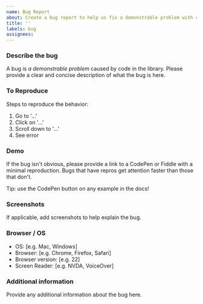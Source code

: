 ```yaml
---
name: Bug Report
about: Create a bug report to help us fix a demonstrable problem with code in the library.
title: ''
labels: bug
assignees: 
---
```


### Describe the bug
A bug is _a demonstrable problem_ caused by code in the library. Please provide a clear and concise description of what the bug is here.

### To Reproduce
Steps to reproduce the behavior:

1. Go to '...'
2. Click on '...'
3. Scroll down to '...'
4. See error

### Demo

If the bug isn't obvious, please provide a link to a CodePen or Fiddle with a minimal reproduction. Bugs that have repros get attention faster than those that don't.

Tip: use the CodePen button on any example in the docs!

### Screenshots
If applicable, add screenshots to help explain the bug.

### Browser / OS
 - OS: [e.g. Mac, Windows]
 - Browser: [e.g. Chrome, Firefox, Safari]
 - Browser version: [e.g. 22]
 - Screen Reader: [e.g. NVDA, VoiceOver]

### Additional information
Provide any additional information about the bug here.

